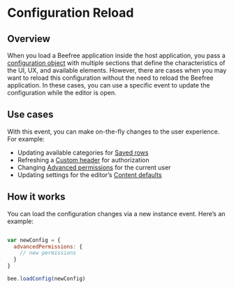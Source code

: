 # Configuration Reload

## Overview <a href="#overview" id="overview"></a>

When you load a Beefree application inside the host application, you pass a [configuration object](./) with multiple sections that define the characteristics of the UI, UX, and available elements. However, there are cases when you may want to reload this configuration without the need to reload the Beefree application. In these cases, you can use a specific event to update the configuration while the editor is open.

## Use cases <a href="#use-cases" id="use-cases"></a>

With this event, you can make on-the-fly changes to the user experience. For example:

* Updating available categories for [Saved rows](../../../../rows/storage/self-hosted-saved-rows.md)
* Refreshing a [Custom header](../../../../other-customizations/advanced-options/custom-headers.md) for authorization
* Changing [Advanced permissions](../../../../other-customizations/advanced-options/advanced-permissions.md) for the current user
* Updating settings for the editor’s [Content defaults](../../../../other-customizations/appearance/content-defaults.md)

## How it works <a href="#how-it-works" id="how-it-works"></a>

You can load the configuration changes via a new instance event. Here’s an example:

```javascript

var newConfig = {
  advancedPermissions: {
    // new permissions
  }
}

bee.loadConfig(newConfig)

```
